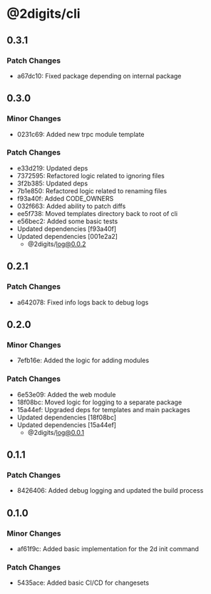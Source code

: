 # @2digits/cli

## 0.3.1

### Patch Changes

- a67dc10: Fixed package depending on internal package

## 0.3.0

### Minor Changes

- 0231c69: Added new trpc module template

### Patch Changes

- e33d219: Updated deps
- 7372595: Refactored logic related to ignoring files
- 3f2b385: Updated deps
- 7b1e850: Refactored logic related to renaming files
- f93a40f: Added CODE_OWNERS
- 032f663: Added ability to patch diffs
- ee5f738: Moved templates directory back to root of cli
- e56bec2: Added some basic tests
- Updated dependencies [f93a40f]
- Updated dependencies [001e2a2]
  - @2digits/log@0.0.2

## 0.2.1

### Patch Changes

- a642078: Fixed info logs back to debug logs

## 0.2.0

### Minor Changes

- 7efb16e: Added the logic for adding modules

### Patch Changes

- 6e53e09: Added the web module
- 18f08bc: Moved logic for logging to a separate package
- 15a44ef: Upgraded deps for templates and main packages
- Updated dependencies [18f08bc]
- Updated dependencies [15a44ef]
  - @2digits/log@0.0.1

## 0.1.1

### Patch Changes

- 8426406: Added debug logging and updated the build process

## 0.1.0

### Minor Changes

- af61f9c: Added basic implementation for the 2d init command

### Patch Changes

- 5435ace: Added basic CI/CD for changesets
